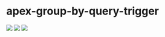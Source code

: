 # apex-group-by-query-trigger
<img src="http://cdn-ak.f.st-hatena.com/images/fotolife/t/tyoshikawa1106/20151230/20151230000738.png" />

<img src="http://cdn-ak.f.st-hatena.com/images/fotolife/t/tyoshikawa1106/20151230/20151230001424.png" />

<img src="http://cdn-ak.f.st-hatena.com/images/fotolife/t/tyoshikawa1106/20151230/20151230001613.png" />
